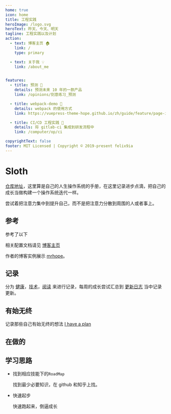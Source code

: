```yaml
---
home: true
icon: home
title: 工程实践
heroImage: /logo.svg
heroText: 昨天、今天、明天
tagline: 工程实践以及计划
action:
  - text: 博客主页 🏠
    link: /
    type: primary

  - text: 关于我 💡
    link: /about_me


features:
  - title: 预测 💬
    details: 预测未来 10 年的一款产品
    link: /opinions/刻意练习_预测

  - title: webpack-demo 📝
    details: webpack 的使用方式
    link: https://vuepress-theme-hope.github.io/zh/guide/feature/page-info/

  - title: CI/CD 工程实践 🧰
    details: 将 gitlab-ci 集成到研发流程中
    link: /computer/op/ci

copyrightText: false
footer: MIT Licensed | Copyright © 2019-present felix9ia
---
```

# Sloth

[仓库地址](https://gitee.com/felix9ia/sloth)，这里算是自己的人生操作系统的手册，在这里记录进步点滴，把自己的成长当做构建一个操作系统迭代一样。

尝试着把注意力集中到提升自己，而不是把注意力分散到周围的人或者事上。
## 参考
参考了以下

相关配置文档请见 [博客主页](https://vuepress-theme-hope.github.io/zh/#%F0%9F%9B%A0-%E5%AE%89%E8%A3%85/)

作者的博客实例展示 [mrhope](https://mrhope.site/)。

## 记录


分为 [健康](./health/README.md)，[技术](./computer/README.md)，[阅读](./reading/README.md) 来进行记录，每周的成长尝试汇总到 [更新日志](./log/README.md) 当中记录更新。


## 有始无终

记录那些自己有始无终的想法
[I have a plan](https://www.notion.so/I-have-a-plan-e319ef10bfd7497ba006c96e912fcfeb)


## 在做的

## 学习思路

- 找到相应技能下的`RoadMap`

  找到最少必要知识，在 github 和知乎上找。

- 快速起步

  快速跑起来，倒逼成长
